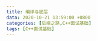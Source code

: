 ```yaml
---
title: 编译与底层
data: 2020-10-21 13:59:00 +0800
categories: [后端之路,C++面试基础]
tags: [C++面试基础]
---
```

